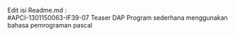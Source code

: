 Edit isi Readme.md :    
            #APCI-1301150063-IF39-07
            Teaser DAP 
            Program sederhana menggunakan bahasa pemrograman pascal
